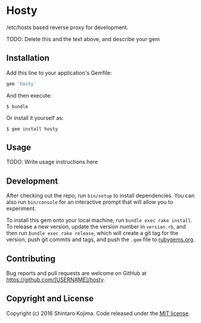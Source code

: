 # Hosty

/etc/hosts based reverse proxy for development.

TODO: Delete this and the text above, and describe your gem

## Installation

Add this line to your application's Gemfile:

```ruby
gem 'hosty'
```

And then execute:

    $ bundle

Or install it yourself as:

    $ gem install hosty

## Usage

TODO: Write usage instructions here

## Development

After checking out the repo, run `bin/setup` to install dependencies. You can also run `bin/console` for an interactive prompt that will allow you to experiment.

To install this gem onto your local machine, run `bundle exec rake install`. To release a new version, update the version number in `version.rb`, and then run `bundle exec rake release`, which will create a git tag for the version, push git commits and tags, and push the `.gem` file to [rubygems.org](https://rubygems.org).

## Contributing

Bug reports and pull requests are welcome on GitHub at https://github.com/[USERNAME]/hosty.

## Copyright and License

Copyright (c) 2016 Shintaro Kojima. Code released under the [MIT license](LICENSE).
